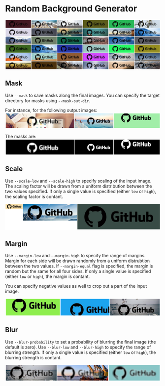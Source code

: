 # Random Background Generator

![grid](/assets/grid.png)


## Mask
Use `--mask` to save masks along the final images. You can specify the target directory for masks using `--mask-out-dir`.

For instance, for the following output images:
![Final imgs](/assets/mask_org.png)

The masks are:
![Final imgs with masks](/assets/mask_mask.png)

## Scale
Use `--scale-low` and `--scale-high` to specify scaling of the input image. The scaling factor will be drawn from a uniform distribution between the two values specified. If only a single value is specified (either `low` or `high`), the scaling factor is contant.

![Scaling](/assets/scale.png)

## Margin
Use `--margin-low` and `--margin-high` to specify the range of margins. Margin for each side will be drawn randomly from a uniform distrubtion between the two values. If `--margin-equal` flag is specified, the margin is random but the same for all four sides. If only a single value is specified (either `low` or `high`), the margin is contant.

You can specify negative values as well to crop out a part of the input image.

![Margin](/assets/margin.png)

## Blur
Use `--blur-probability` to set a probability of blurring the final image (the default is zero). Use `--blur-low` and `--blur-high` to specify the range of blurring strength. If only a single value is specified (either `low` or `high`), the blurring strength is contant.

![Blur](/assets/blur.png)
